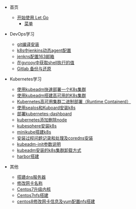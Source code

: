 <!-- _sidebar.md -->

* 首页
  * [开始使用 Let Go](/README.md) <!--注意这里是相对路径-->
    * [菜单](/)

* DevOps学习
  * [git编译安装](devops/git安装.md)
  * [k8s中jenkins动态agent配置](/devops/k8s中jenkins动态agent配置.md)
  * [jenkns配置163邮箱](/devops/jenkns配置163邮箱.md)
  * [在gvrooy中获取shell执行的值](/devops/在gvrooy中获取shell执行的值.md)
  * [Gitlab 备份与还原](/devops/gitlab-backup-rollbak.md)
* Kubernetes学习
    * [使用kubeadm快速部署一个K8s集群](k8s/fast-install-k8s.md)
    * [使用kubeadm搭建高可用的K8s集群](k8s/使用kubeadm搭建高可用的K8s集群)
    * [Kubernetes高可用集群二进制部署（Runtime Containerd）](k8s/Kubernetes高可用集群二进制部署Runtime-Containerd)
    * [使用sealos和Kuboard安装k8s](k8s/使用sealos和Kuboard安装k8s)
    * [部署kubernetes-dashboard](k8s/kubernetes-dashboard)
    * [kubernetes添加删除node](k8s/kubernetes添加删除node)
    * [kubesphere安装k8s](k8s/kubesphere安装k8s)
    * [minikube搭建k8s](docs/k8s/minikube搭建k8s.md)
    * [安装过程问题记录和处理及coredns安装](/k8s/安装过程问题记录和处理及coredns安装.md)
    * [kubeadm-init参数说明](/k8s/kubeadm-init参数.md)
    * [kubeadm安装的k8s集群卸载方式](/k8s/kubeadm安装的k8s集群卸载方式.md)
    * [harbor搭建](/k8s/harbor搭建.md)
* 其他
  * [搭建dns服务器](/Linux/搭建dns服务器.md)
  * [修改网卡名称](/Linux/修改网卡名称.md)
  * [Centos7升级内核](/Linux/Centos7升级内核.md)
  * [Centos7nfs搭建](/Linux/centos-nfs搭建.md)
  * [centos8修改网卡信息及yum配置nfs搭建](/Linux/centos8-修改网卡信息及yum配置nfs搭建.md)
